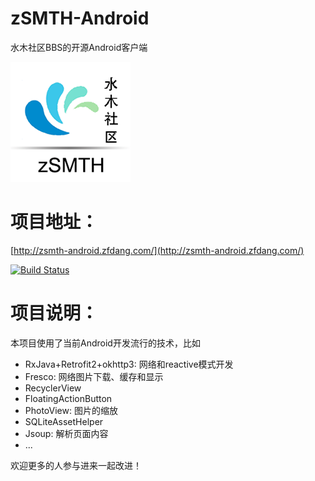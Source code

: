 # zSMTH-Android

水木社区BBS的开源Android客户端


![zSMTH](zsmth.png)

# 项目地址：

[http://zsmth-android.zfdang.com/](http://zsmth-android.zfdang.com/)

[![Build Status](https://travis-ci.org/zfdang/zSMTH-Android.svg?branch=master&foo=bar)](https://travis-ci.org/zfdang/zSMTH-Android)


# 项目说明：


本项目使用了当前Android开发流行的技术，比如

* RxJava+Retrofit2+okhttp3: 网络和reactive模式开发
* Fresco: 网络图片下载、缓存和显示
* RecyclerView
* FloatingActionButton
* PhotoView: 图片的缩放
* SQLiteAssetHelper
* Jsoup: 解析页面内容
* ...


欢迎更多的人参与进来一起改进！
